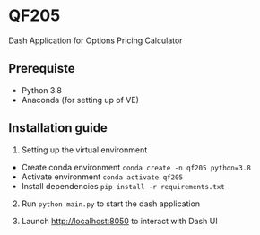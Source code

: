# QF205
Dash Application for Options Pricing Calculator

## Prerequiste
- Python 3.8
- Anaconda (for setting up of VE)

## Installation guide

1. Setting up the virtual environment
- Create conda environment ```conda create -n qf205 python=3.8```
- Activate environment ```conda activate qf205```
- Install dependencies ```pip install -r requirements.txt```

2. Run ```python main.py``` to start the dash application

3. Launch [http://localhost:8050](http://localhost:8050) to interact with Dash UI

